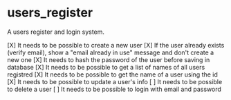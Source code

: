 # users_register
A users register and login system.

[X] It needs to be possible to create a new user
[X] If the user already exists (verify email), show a "email already in use" message and don't create a new one
[X] It needs to hash the password of the user before saving in database
[X] It needs to be possible to get a list of names of all users registred
[X] It needs to be possible to get the name of a user using the id
[X] It needs to be possible to update a user's info
[ ] It needs to be possible to delete a user
[ ] It needs to be possible to login with email and password